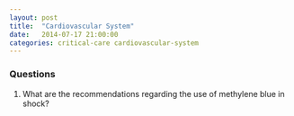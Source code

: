 ```yaml
---
layout: post
title:  "Cardiovascular System"
date:   2014-07-17 21:00:00
categories: critical-care cardiovascular-system
---
```


### Questions

1. What are the recommendations regarding the use of methylene blue in shock?

